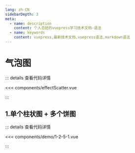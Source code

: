 ```yaml
---
lang: zh-CN
sidebarDepth: 3
meta:
  - name: description
    content: 个人总结的vuepress学习技术文档-语法
  - name: keywords
    content: vuepress,最新技术文档,vuepress语法,markdown语法
---
```


# 气泡图

::: details 查看代码详情

<<< components/effectScatter.vue

:::

## 1.单个柱状图 + 多个饼图

  <Container url="/resume/?type=echarts&name=1-2-5-1.vue" />

::: details 查看代码详情

<<< components/demo/1-2-5-1.vue

:::
